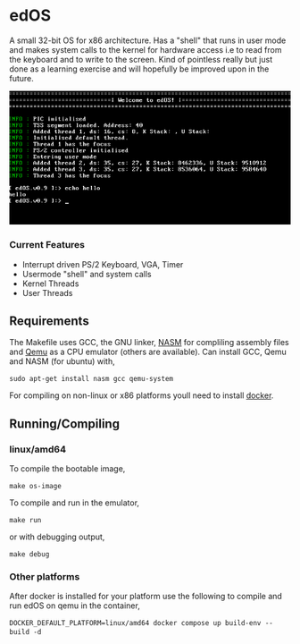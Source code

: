 # edOS

A small 32-bit OS for x86 architecture. Has a "shell" that runs in user mode and makes system calls to the kernel 
for hardware access i.e to read from the keyboard and to write to the screen. Kind of pointless really but just done as 
a learning exercise and will hopefully be improved upon in the future.

![Picture of the shell](edOS.png?raw=true "Optional Title")

### Current Features
- Interrupt driven PS/2 Keyboard, VGA, Timer
- Usermode "shell" and system calls
- Kernel Threads
- User Threads

## Requirements

The Makefile uses GCC, the GNU linker, [NASM](https://www.nasm.us/) for compliling assembly files
and [Qemu](https://www.qemu.org/) as a CPU emulator (others are available).
Can install GCC, Qemu and NASM (for ubuntu) with,

```
sudo apt-get install nasm gcc qemu-system
```

For compiling on non-linux or x86 platforms youll need to install [docker](https://docs.docker.com/get-started/get-docker/).

## Running/Compiling

### linux/amd64

To compile the bootable image,

```
make os-image
```
To compile and run in the emulator,

```
make run
```
or with debugging output,
```
make debug
```

### Other platforms

After docker is installed for your platform use the following to compile and run edOS
on qemu in the container,
```
DOCKER_DEFAULT_PLATFORM=linux/amd64 docker compose up build-env --build -d
```

